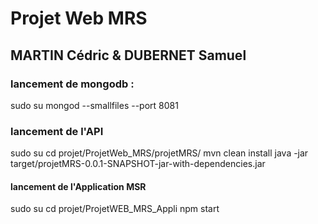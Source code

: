 # Projet Web MRS
## MARTIN Cédric & DUBERNET Samuel

### lancement de mongodb : 
sudo su
mongod --smallfiles --port 8081

### lancement de l'API 
sudo su
cd projet/ProjetWeb_MRS/projetMRS/
mvn clean install
java -jar target/projetMRS-0.0.1-SNAPSHOT-jar-with-dependencies.jar 

#### lancement de l'Application MSR 
sudo su
cd projet/ProjetWEB_MRS_Appli
npm start 

